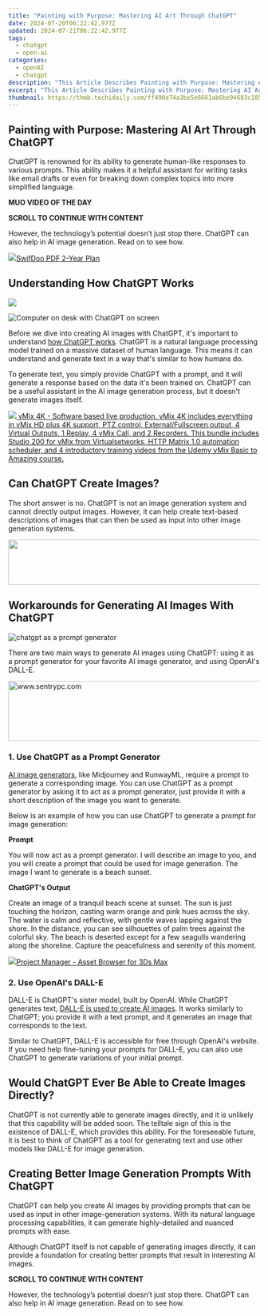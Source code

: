 ```yaml
---
title: "Painting with Purpose: Mastering AI Art Through ChatGPT"
date: 2024-07-20T06:22:42.977Z
updated: 2024-07-21T06:22:42.977Z
tags:
  - chatgpt
  - open-ai
categories:
  - openAI
  - chatgpt
description: "This Article Describes Painting with Purpose: Mastering AI Art Through ChatGPT"
excerpt: "This Article Describes Painting with Purpose: Mastering AI Art Through ChatGPT"
thumbnail: https://thmb.techidaily.com/ff490e74a3be5e6661ab6be94683c185117f3752a068534edc41f9892377511a.jpg
---
```


## Painting with Purpose: Mastering AI Art Through ChatGPT

 ChatGPT is renowned for its ability to generate human-like responses to various prompts. This ability makes it a helpful assistant for writing tasks like email drafts or even for breaking down complex topics into more simplified language.

**MUO VIDEO OF THE DAY**

**SCROLL TO CONTINUE WITH CONTENT**

 However, the technology’s potential doesn’t just stop there. ChatGPT can also help in AI image generation. Read on to see how.

<!-- affiliate ads begin -->
<a href="https://purchase.swifdoo.com/order/checkout.php?PRODS=40002580&QTY=1&AFFILIATE=108875&CART=1"><img src="https://secure.avangate.com/images/merchant/8b932759a5a04ddb34bf79e3f9072e4b/products/3_Product%20box%20white-1024x1024.png" border="0">SwifDoo PDF 2-Year Plan</a>
<!-- affiliate ads end -->
## Understanding How ChatGPT Works

<!-- affiliate ads begin -->
<a href="https://shop.mondly.com/affiliate.php?ACCOUNT=ATISTUDI&AFFILIATE=108875&PATH=https%3A%2F%2Fwww.mondly.com%3FAFFILIATE%3D108875%26RESOURCE%3D%2BGeneral%2B970x90%2B"><img src="https://secure.avangate.com/images/merchant/69c418c33ec2e1a4267fa9bb77fa1428/general-970x90.gif" border="0"></a>
<!-- affiliate ads end -->
![Computer on desk with ChatGPT on screen](https://static1.makeuseofimages.com/wordpress/wp-content/uploads/2023/04/chatgpt-computer.jpg)

 Before we dive into creating AI images with ChatGPT, it's important to understand [how ChatGPT works](https://www.makeuseof.com/how-does-chatgpt-work/). ChatGPT is a natural language processing model trained on a massive dataset of human language. This means it can understand and generate text in a way that's similar to how humans do.

 To generate text, you simply provide ChatGPT with a prompt, and it will generate a response based on the data it's been trained on. ChatGPT can be a useful assistant in the AI image generation process, but it doesn't generate images itself.

<!-- affiliate ads begin -->
<a href="https://secure.2checkout.com/order/checkout.php?PRODS=30901369&QTY=1&AFFILIATE=108875&CART=1"> <img src="https://secure.avangate.com/images/merchant/ce9a6fb2becc2d235e62b125e9260102/products/1_copy_vMixCallScreenshot1-large.jpg" border="0"> vMix 4K - Software based live production. vMix 4K includes everything in vMix HD plus 4K support, PTZ control, External/Fullscreen output, 4 Virtual Outputs, 1 Replay, 4 vMix Call, and 2 Recorders. 
This bundle includes Studio 200 for vMix from Virtualsetworks, HTTP Matrix 1.0 automation scheduler, and 4 introductory training videos from the Udemy vMix Basic to Amazing course. </a>
<!-- affiliate ads end -->
## Can ChatGPT Create Images?

 The short answer is no. ChatGPT is not an image generation system and cannot directly output images. However, it can help create text-based descriptions of images that can then be used as input into other image generation systems.

<!-- affiliate ads begin -->
<a href="https://newchic.sjv.io/c/5597632/1659704/14420" target="_top" id="1659704"><img src="//a.impactradius-go.com/display-ad/14420-1659704" border="0" alt="" width="728" height="90"/></a><img height="0" width="0" src="https://imp.pxf.io/i/5597632/1659704/14420" style="position:absolute;visibility:hidden;" border="0" />
<!-- affiliate ads end -->
## Workarounds for Generating AI Images With ChatGPT

![chatgpt as a prompt generator](https://static1.makeuseofimages.com/wordpress/wp-content/uploads/2023/05/chatgpt-as-a-prompt-generator.jpg)

 There are two main ways to generate AI images using ChatGPT: using it as a prompt generator for your favorite AI image generator, and using OpenAI's DALL-E.

<!-- affiliate ads begin -->
<a href="https://sentrypc.7eer.net/c/5597632/398457/3022" target="_top" id="398457"><img src="//a.impactradius-go.com/display-ad/3022-398457" border="0" alt="www.sentrypc.com" width="980" height="120"/></a><img height="0" width="0" src="https://sentrypc.7eer.net/i/5597632/398457/3022" style="position:absolute;visibility:hidden;" border="0" />
<!-- affiliate ads end -->
### 1\. Use ChatGPT as a Prompt Generator

[AI image generators](https://www.makeuseof.com/ai-text-to-art-generators/), like Midjourney and RunwayML, require a prompt to generate a corresponding image. You can use ChatGPT as a prompt generator by asking it to act as a prompt generator, just provide it with a short description of the image you want to generate.

 Below is an example of how you can use ChatGPT to generate a prompt for image generation:

**Prompt**

You will now act as a prompt generator. I will describe an image to you, and you will create a prompt that could be used for image generation. The image I want to generate is a beach sunset.

**ChatGPT's Output**

Create an image of a tranquil beach scene at sunset. The sun is just touching the horizon, casting warm orange and pink hues across the sky. The water is calm and reflective, with gentle waves lapping against the shore. In the distance, you can see silhouettes of palm trees against the colorful sky. The beach is deserted except for a few seagulls wandering along the shoreline. Capture the peacefulness and serenity of this moment.

<!-- affiliate ads begin -->
<a href="https://secure.2checkout.com/order/checkout.php?PRODS=4709458&QTY=1&AFFILIATE=108875&CART=1"><img src="https://3d-kstudio.com/wp-content/uploads/2019/10/Project-Manager-version-3-1600x900-768x419.jpg" border="0">Project Manager - Asset Browser for 3Ds Max</a>
<!-- affiliate ads end -->
### 2\. Use OpenAI's DALL-E

 DALL-E is ChatGPT's sister model, built by OpenAI. While ChatGPT generates text, [DALL-E is used to create AI images](https://www.makeuseof.com/what-is-dall-e-ai-image-generator/). It works similarly to ChatGPT; you provide it with a text prompt, and it generates an image that corresponds to the text.

 Similar to ChatGPT, DALL-E is accessible for free through OpenAI's website. If you need help fine-tuning your prompts for DALL-E, you can also use ChatGPT to generate variations of your initial prompt.

## Would ChatGPT Ever Be Able to Create Images Directly?

 ChatGPT is not currently able to generate images directly, and it is unlikely that this capability will be added soon. The telltale sign of this is the existence of DALL-E, which provides this ability. For the foreseeable future, it is best to think of ChatGPT as a tool for generating text and use other models like DALL-E for image generation.

## Creating Better Image Generation Prompts With ChatGPT

 ChatGPT can help you create AI images by providing prompts that can be used as input in other image-generation systems. With its natural language processing capabilities, it can generate highly-detailed and nuanced prompts with ease.

 Although ChatGPT itself is not capable of generating images directly, it can provide a foundation for creating better prompts that result in interesting AI images.

**SCROLL TO CONTINUE WITH CONTENT**

 However, the technology’s potential doesn’t just stop there. ChatGPT can also help in AI image generation. Read on to see how.


<ins class="adsbygoogle"
     style="display:block"
     data-ad-format="autorelaxed"
     data-ad-client="ca-pub-7571918770474297"
     data-ad-slot="1223367746"></ins>



<ins class="adsbygoogle"
     style="display:block"
     data-ad-client="ca-pub-7571918770474297"
     data-ad-slot="8358498916"
     data-ad-format="auto"
     data-full-width-responsive="true"></ins>


